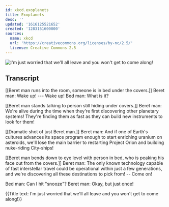 ```yaml
---
id: xkcd.exoplanets
title: Exoplanets
desc: ''
updated: '1616125521652'
created: '1283151600000'
sources:
  name: xkcd
  url: 'https://creativecommons.org/licenses/by-nc/2.5/'
  license: Creative Commons 2.5
---
```

![I'm just worried that we'll all leave and you won't get to come along!](https://imgs.xkcd.com/comics/exoplanets_2010.png)

## Transcript
[[Beret man runs into the room, someone is in bed under the covers.]]
Beret man: Wake up! --- Wake up!
Bed man: What is it?

[[Beret man stands talking to person still hiding under covers.]]
Beret man: We're alive during the time when they're first discovering other planetary systems! They're finding them as fast as they can build new instruments to look for them!

[[Dramatic shot of just Beret man.]]
Beret man: And if one of Earth's cultures advances its space program enough to start enriching uranium on asteroids, we'll lose the main barrier to restarting Project Orion and building nuke-riding City-ships!

[[Beret man bends down to eye level with person in bed, who is peaking his face out from the covers.]]
Beret man: The only known technology capable of fast interstellar travel could be operational within just a few generations, and we're discovering all these destinations to pick from! -- Come 
on!

Bed man: Can I hit "snooze"?
Beret man: Okay, but 
just once!


{{Title text: I'm just worried that we'll all leave and you won't get to come along!}}
